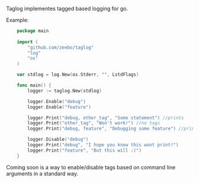 Taglog implementes tagged based logging for go.

Example:

```go
	package main
	
	import (
		"github.com/zeebo/taglog"
		"log"
		"os"
	)

	var stdlog = log.New(os.Stderr, "", LstdFlags)

	func main() {
		logger := taglog.New(stdlog)

		logger.Enable("debug")
		logger.Enable("feature")

		logger.Print("debug, other_tag", "Some statement") //prints
		logger.Print("other_tag", "Won't work!") //no tags
		logger.Print("debug, feature", "Debugging some feature") //prints once

		logger.Disable("debug")
		logger.Print("debug", "I hope you know this wont print!")
		logger.Print("feature", "But this will :)")
	}
```

Coming soon is a way to enable/disable tags based on command line arguments in
a standard way.